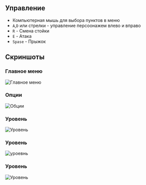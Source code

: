 ## Управление
- Компьютерная мышь для выбора пунктов в меню
- `A`,`D` или стрелки - управление персоонажем влево и вправо
- `R` - Смена стойки
- `E` - Атака
- `Spase` - Прыжок
## Скриншоты
### Главное меню 
![Главное меню](https://disk.yandex.ru/client/disk/%D0%94%D0%9B%D0%AF%20Git?idApp=client&dialog=slider&idDialog=%2Fdisk%2F%D0%94%D0%9B%D0%AF%20Git%2F%D0%A1%D0%BD%D0%B8%D0%BC%D0%BE%D0%BA%20%D1%8D%D0%BA%D1%80%D0%B0%D0%BD%D0%B0%202023-05-29%20091547.png)
### Опции
![Обции]()
### Уровень
![Уровень]()
### Уровень
![уроевнь]()
### Уровень
![Уровень]()
